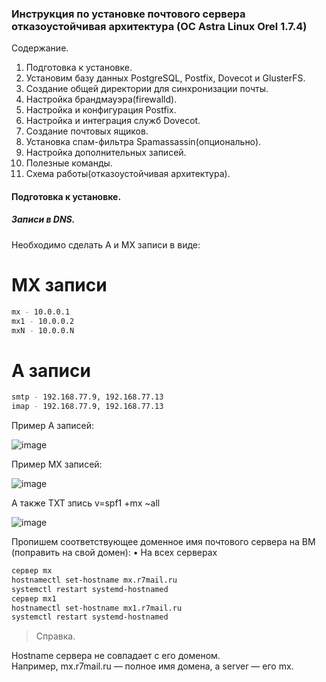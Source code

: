 ### Инструкция по установке почтового сервера отказоустойчивая архитектура (ОС Astra Linux Orel 1.7.4)

Содержание.

1. Подготовка к установке.<br>	
2. Установим базу данных PostgreSQL, Postfix, Dovecot и GlusterFS.<br>
3. Создание общей директории для синхронизации почты.<br>	
4. Настройка брандмауэра(firewalld).<br>	
5. Настройка и конфигурация Postfix.<br>	
6. Настройка и интеграция служб Dovecot.<br>	
7. Создание почтовых ящиков.<br>
8. Установка спам-фильтра Spamassassin(опционально).<br>
9. Настройка дополнительных записей.<br>
10. Полезные команды.<br>	
11. Схема работы(отказоустойчивая архитектура).<br>

#### Подготовка к установке.
##### Записи в DNS.
Необходимо сделать A и MX записи в виде:
# MX записи
```bash
mx - 10.0.0.1
mx1 - 10.0.0.2
mxN - 10.0.0.N
```
# А записи
```bash
smtp - 192.168.77.9, 192.168.77.13
imap - 192.168.77.9, 192.168.77.13
```
Пример А записей:   

![image](https://github.com/user-attachments/assets/cc0ce4ab-953a-4b84-a700-5e0edcf6cf18)

Пример MX записей:

![image](https://github.com/user-attachments/assets/c6aa6b1a-1be2-4897-a5e8-5cd83f8ed2b6)

А также TXT зпись v=spf1 +mx ~all

![image](https://github.com/user-attachments/assets/b17d330d-6040-43bb-943e-d18cdd6c57cc)

Пропишем соответствующее доменное имя почтового сервера на ВМ (поправить на свой домен):
    • На всех серверах
```bash
сервер mx
hostnamectl set-hostname mx.r7mail.ru
systemctl restart systemd-hostnamed
сервер mx1
hostnamectl set-hostname mx1.r7mail.ru
systemctl restart systemd-hostnamed
```
>Справка.

Hostname сервера не совпадает с его доменом.<br>
Например, mx.r7mail.ru — полное имя домена, а server — его mx.




